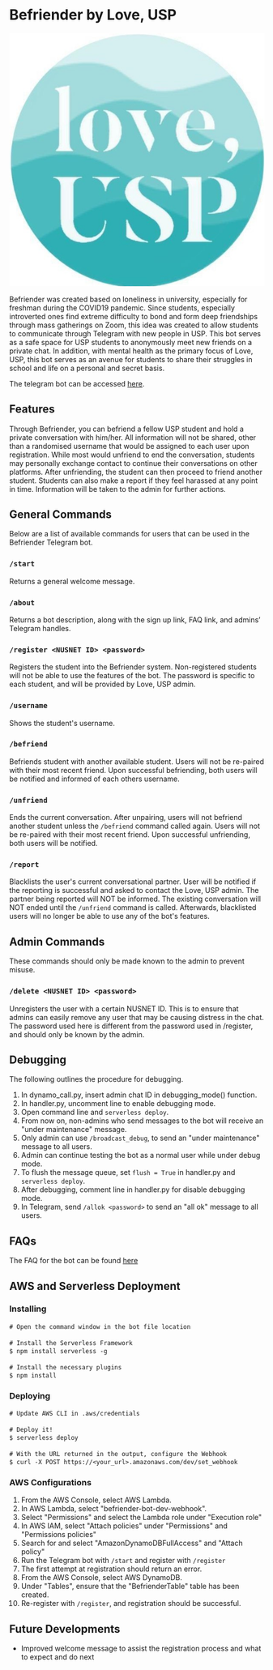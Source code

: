 # Befriender by Love, USP

![befriender logo](befriender_profile_pic.jpg)

Befriender was created based on loneliness in university, especially for freshman during the COVID19 pandemic. Since students, especially introverted ones find extreme difficulty to bond and form deep friendships through mass gatherings on Zoom, this idea was created to allow students to communicate through Telegram with new people in USP. This bot serves as a safe space for USP students to anonymously meet new friends on a private chat. In addition, with mental health as the primary focus of Love, USP, this bot serves as an avenue for students to share their struggles in school and life on a personal and secret basis.

The telegram bot can be accessed [here](https://telegram.me/anonchatbetabot).

## Features

Through Befriender, you can befriend a fellow USP student and hold a private conversation with him/her.
All information will not be shared, other than a randomised username that would be assigned to each user upon registration.
While most would unfriend to end the conversation, students may personally exchange contact to continue their conversations on other platforms.
After unfriending, the student can then proceed to friend another student.
Students can also make a report if they feel harassed at any point in time.
Information will be taken to the admin for further actions.

## General Commands

Below are a list of available commands for users that can be used in the Befriender Telegram bot.

### `/start`

Returns a general welcome message.

### `/about`

Returns a bot description, along with the sign up link, FAQ link, and admins’ Telegram handles.

### `/register <NUSNET ID> <password>`

Registers the student into the Befriender system.
Non-registered students will not be able to use the features of the bot.
The password is specific to each student, and will be provided by Love, USP admin.

### `/username`

Shows the student's username.

### `/befriend`

Befriends student with another available student.
Users will not be re-paired with their most recent friend.
Upon successful befriending, both users will be notified and informed of each others username.

### `/unfriend`

Ends the current conversation.
After unpairing, users will not befriend another student unless the `/befriend` command called again.
Users will not be re-paired with their most recent friend.
Upon successful unfriending, both users will be notified.

### `/report`

Blacklists the user's current conversational partner.
User will be notified if the reporting is successful and asked to contact the Love, USP admin.
The partner being reported will NOT be informed.
The existing conversation will NOT ended until the `/unfriend` command is called.
Afterwards, blacklisted users will no longer be able to use any of the bot's features.

## Admin Commands

These commands should only be made known to the admin to prevent misuse.

### `/delete <NUSNET ID> <password>`

Unregisters the user with a certain NUSNET ID.
This is to ensure that admins can easily remove any user that may be causing distress in the chat.
The password used here is different from the password used in /register, and should only be known by the admin.

## Debugging

The following outlines the procedure for debugging.

1. In dynamo_call.py, insert admin chat ID in debugging_mode() function.
2. In handler.py, uncomment line to enable debugging mode.
3. Open command line and `serverless deploy`.
4. From now on, non-admins who send messages to the bot will receive an "under maintenance" message.
5. Only admin can use `/broadcast_debug`, to send an "under maintenance" message to all users.
6. Admin can continue testing the bot as a normal user while under debug mode.
7. To flush the message queue, set `flush = True` in handler.py and `serverless deploy`.
8. After debugging, comment line in handler.py for disable debugging mode.
9. In Telegram, send `/allok <password>` to send an "all ok" message to all users.

## FAQs

The FAQ for the bot can be found [here](https://www.tinyurl.com/loveuspbotfaq "Love USP Bot FAQs")

## AWS and Serverless Deployment

### Installing

```
# Open the command window in the bot file location

# Install the Serverless Framework
$ npm install serverless -g

# Install the necessary plugins
$ npm install
```

### Deploying

```
# Update AWS CLI in .aws/credentials

# Deploy it!
$ serverless deploy

# With the URL returned in the output, configure the Webhook
$ curl -X POST https://<your_url>.amazonaws.com/dev/set_webhook
```

### AWS Configurations

1. From the AWS Console, select AWS Lambda.
2. In AWS Lambda, select "befriender-bot-dev-webhook".
3. Select "Permissions" and select the Lambda role under "Execution role"
4. In AWS IAM, select "Attach policies" under "Permissions" and "Permissions policies"
5. Search for and select "AmazonDynamoDBFullAccess" and "Attach policy"
6. Run the Telegram bot with `/start` and register with `/register`
7. The first attempt at registration should return an error.
8. From the AWS Console, select AWS DynamoDB.
9. Under "Tables", ensure that the "BefrienderTable" table has been created.
10. Re-register with `/register`, and registration should be successful.

## Future Developments

- Improved welcome message to assist the registration process and what to expect and do next
